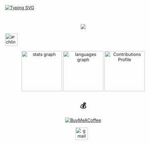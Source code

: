 [![Typing SVG](https://readme-typing-svg.demolab.com?font=Pacifico&pause=1000&width=435&lines=Hey%2C+It's+archie;I+am+a+Full+Stack+Developer;Talk+is+cheap+Show+me+the+code;Pentester+I+Love+Hacking)](https://git.io/typing-svg)



<br>
<p align="center"> 
  <img src="https://profile-counter.glitch.me/14archie/count.svg" />
</p>

<div align="left">
   <a href="https://archlinux.org/" target="_blank">
        <img src="https://www.vectorlogo.zone/logos/archlinux/archlinux-icon.svg" alt="archlinux" width="40" height="40"/> 
    </a>
</div>
	
<br>

<div align="center">	
<img src="https://github-readme-stats.vercel.app/api?hide_title=false&hide_rank=false&show_icons=true&include_all_commits=true&count_private=true&disable_animations=false&theme=nightowl&locale=en&hide_border=false&username=14archie" height="130" alt="stats graph"  />
<img src="https://github-readme-stats.vercel.app/api/top-langs?locale=en&hide_title=false&layout=compact&card_width=320&langs_count=5&theme=nightowl&hide_border=false&username=14archie" height="130" alt="languages graph"  />
	<img alt="Contributions Profile" src="https://github-profile-summary-cards.vercel.app/api/cards/profile-details?username=14archie&theme=nightowl" height="130" alt="Contributions Profile" />

 <!---
 [![GitHub Streak](https://streak-stats.demolab.com/?user=14archie&theme=nightowl)](https://git.io/streak-stats)
  -->
  
  ## 💰 
[![BuyMeACoffee](https://img.shields.io/badge/Buy%20Me%20a%20Coffee-ffdd00?style=for-the-badge&logo=buy-me-a-coffee&logoColor=black)](https://buymeacoffee.com/toor) 

  
  <div class="footer" align="center" style="margin:15px;">
    <a href="mailto:muriithidennis340@gmail.com" target="_blank">
        <img style="margin:0 10px 10px 0;" src="https://user-images.githubusercontent.com/78341798/194531383-ddb2b774-5bb9-491c-b601-4a4a7d9792fb.svg" alt="gmail" width="40px"/>
    </a>
    
</div>


  

